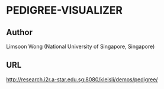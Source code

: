 # PEDIGREE-VISUALIZER

## Author
Limsoon Wong (National University of Singapore, Singapore)

## URL
http://research.i2r.a-star.edu.sg:8080/kleisli/demos/pedigree/